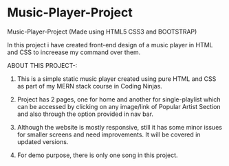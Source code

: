 # Music-Player-Project
Music-Player-Project (Made using HTML5 CSS3 and BOOTSTRAP)


In this project i have created front-end design of a music player in HTML and CSS to increease my command over them.

ABOUT THIS PROJECT-:

1. This is a simple static music player created using pure HTML and CSS as part of my MERN stack course in Coding Ninjas.

2. Project has 2 pages, one for home and another for single-playlist which can be accessed by clicking on any image/link of Popular Artist Section and also through the      option provided in nav bar. 

3. Although the website is mostly responsive, still it has some minor issues for smaller screens and need improvements. It will be covered in updated versions.

4. For demo purpose, there is only one song in this project.
